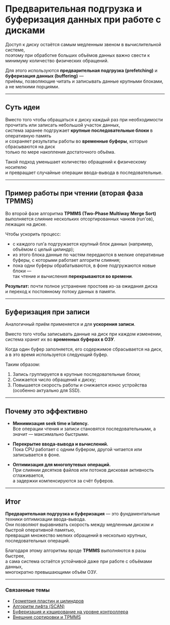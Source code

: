 # Предварительная подгрузка и буферизация данных при работе с дисками

Доступ к диску остаётся самым медленным звеном в вычислительной системе,  
поэтому при обработке больших объёмов данных важно свести к минимуму количество физических обращений.  

Для этого используются **предварительная подгрузка (prefetching)** и **буферизация данных (buffering)** —  
приёмы, позволяющие читать и записывать данные крупными блоками, а не мелкими порциями.

---

## Суть идеи

Вместо того чтобы обращаться к диску каждый раз при необходимости прочитать или записать небольшой участок данных,  
система заранее подгружает **крупные последовательные блоки** в оперативную память  
и сохраняет результаты работы во **временные буферы**, которые сбрасываются на диск  
только по мере накопления достаточного объёма.

Такой подход уменьшает количество обращений к физическому носителю  
и превращает случайные операции ввода-вывода в последовательные.

---

## Пример работы при чтении (вторая фаза TPMMS)

Во второй фазе алгоритма **TPMMS (Two-Phase Multiway Merge Sort)**  
выполняется слияние нескольких отсортированных чанков (run’ов), лежащих на диске.

Чтобы ускорить процесс:

- с каждого run’а подгружается крупный блок данных (например, объёмом с целый цилиндр);  
- из этого блока данные по частям передаются в мелкие оперативные буферы, с которыми работает алгоритм слияния;  
- пока одни буферы обрабатываются, в фоне подгружаются новые блоки —  
  так чтение и вычисления **перекрываются во времени**.

**Результат:** почти полное устранение простоев из-за ожидания диска  
и переход к постоянному потоку данных в памяти.

---

## Буферизация при записи

Аналогичный приём применяется и для **ускорения записи**.  

Вместо того чтобы записывать данные на диск при каждом изменении,  
система хранит их во **временных буферах в ОЗУ**.  

Когда один буфер заполняется, его содержимое сбрасывается на диск,  
а в это время используется следующий буфер.

Таким образом:

1. Запись группируется в крупные последовательные блоки;  
2. Снижается число обращений к диску;  
3. Повышается скорость работы и снижается износ устройства  
   (особенно актуально для SSD).

---

## Почему это эффективно

- **Минимизация seek time и latency.**  
  Все операции чтения и записи становятся последовательными, а значит — максимально быстрыми.

- **Перекрытие ввода-вывода и вычислений.**  
  Пока CPU работает с одним буфером, другой читается или записывается в фоне.

- **Оптимизация для многопутевых операций.**  
  При слиянии десятков файлов или потоков дисковая активность сглаживается,  
  а задержки компенсируются за счёт буферов.

---

## Итог

**Предварительная подгрузка и буферизация** — это фундаментальные техники оптимизации ввода-вывода.  
Они позволяют выравнивать скорость между медленным диском и быстрой оперативной памятью,  
превращая множество мелких обращений в несколько крупных, последовательных операций.

Благодаря этому алгоритмы вроде **TPMMS** выполняются в разы быстрее,  
а сама система остаётся устойчивой даже при работе с объёмами данных,  
многократно превышающими объём ОЗУ.

---

### Связанные темы

- [Геометрия пластин и цилиндров](./DiskGeometry.md)  
- [Алгоритм лифта (SCAN)](../IO_Scheduling/Elevator_vs_SCAN.md)  
- [Буферизация и кэширование на уровне контроллера](./Caching_and_Buffering.md)  
- [Внешние сортировки и TPMMS](../../Algorithms/TPMMS.md)
